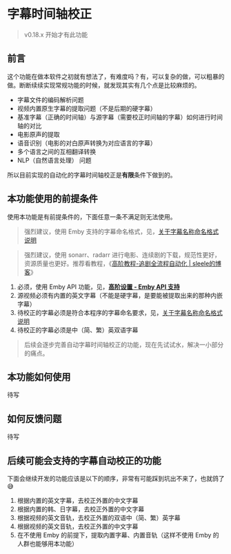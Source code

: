 # 字幕时间轴校正

> v0.18.x 开始才有此功能

## 前言

这个功能在做本软件之初就有想法了，有难度吗？有，可以复杂的做，可以粗暴的做。断断续续实现常规功能的时候，就发现其实有几个点是比较麻烦的。

* 字幕文件的编码解析问题
* 视频内置原生字幕的提取问题（不是后期的硬字幕）
* 基准字幕（正确的时间轴）与源字幕（需要校正时间轴的字幕）如何进行时间轴的对比
* 电影原声的提取
* 语音识别（电影的对白原声转换为对应语言的字幕）
* 多个语言之间的互相翻译转换
* NLP（自然语言处理） 问题

所以目前实现的自动化的字幕时间轴校正是**有限**条件下做到的。

## 本功能使用的前提条件

使用本功能是有前提条件的，下面任意一条不满足则无法使用。

> 强烈建议，使用 Emby 支持的字幕命名格式，见，[关于字幕名称命名格式说明](https://github.com/allanpk716/ChineseSubFinder/blob/docs/DesignFile/关于字幕名称命名格式说明.md)

> 强烈建议，使用 sonarr、radarr 进行电影、连续剧的下载，规范性更好，资源质量也更好。推荐看教程，《[高阶教程-追剧全流程自动化 | sleele的博客](https://sleele.com/tag/高阶教程-追剧全流程自动化/)》

1. 必须，使用 Emby API 功能，见，[**高阶设置 - Emby API 支持**](https://github.com/allanpk716/ChineseSubFinder/blob/docs/DesignFile/%E9%AB%98%E9%98%B6%E8%AE%BE%E7%BD%AE%20-%20Emby%20API%20%E6%94%AF%E6%8C%81.md)
2. 源视频必须有内置的英文字幕（不能是硬字幕，是要能被提取出来的那种内嵌字幕）
3. 待校正的字幕必须是符合本程序的字幕命名要求，见，[关于字幕名称命名格式说明](https://github.com/allanpk716/ChineseSubFinder/blob/docs/DesignFile/关于字幕名称命名格式说明.md)
4. 待校正的字幕必须是中（简、繁）英双语字幕

> 后续会逐步完善自动字幕时间轴校正的功能，现在先试试水，解决一小部分的痛点。

## 本功能如何使用

待写

## 如何反馈问题

待写

## 后续可能会支持的字幕自动校正的功能

下面会继续开发的功能应该是以下的顺序，非常有可能踩到坑出不来了，也就鸽了:sweat_smile:

1. 根据内置的英文字幕，去校正外置的中文字幕
2. 根据内置的韩、日字幕，去校正外置的中文字幕
3. 根据视频的英文音轨，去校正外置的双语中（简、繁）英字幕
4. 根据视频的英文音轨，去校正外置的中文字幕
5. 在不使用 Emby 的前提下，提取内置字幕、内置音轨（这样不使用 Emby 的人群也能够用本功能）


